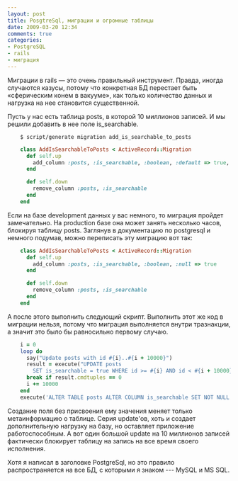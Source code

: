 ```yaml
---
layout: post
title: PosgtreSql, миграции и огромные таблицы
date: 2009-03-20 12:34
comments: true
categories:
- PostgreSQL
- rails
- миграция
---
```


Миграции в rails — это очень правильный инструмент. Правда, иногда случаются казусы, потому что конкретная БД перестает
быть «сферическим конем в вакууме», как только количество данных и нагрузка на нее становится существенной.

Пусть у нас есть таблица posts, в которой 10 миллионов записей. И мы решили добавить в нее поле is_searchable.

```
    $ script/generate migration add_is_searchable_to_posts
```

``` ruby
    class AddIsSearchableToPosts < ActiveRecord::Migration
      def self.up
        add_column :posts, :is_searchable, :boolean, :default => true, :null => false
      end

      def self.down
        remove_column :posts, :is_searchable
      end
    end
```

Если на базе development данных у вас немного, то миграция пройдет замечательно. На production базе она может занять
несколько часов, блокируя таблицу posts. Заглянув в документацию по postgresql и немного подумав, можно переписать эту
миграцию вот так:

``` ruby
    class AddIsSearchableToPosts < ActiveRecord::Migration
      def self.up
        add_column :posts, :is_searchable, :boolean, :null => true
      end

      def self.down
        remove_column :posts, :is_searchable
      end
    end
```

А после этого выполнить следующий скрипт. Выполнить этот же код в миграции нельзя, потому что миграция выполняется
внутри тразнакции, а значит это было бы равносильно первому случаю.

``` ruby
    i = 0
    loop do
      say("Update posts with id #{i}..#{i + 10000}")
      result = execute("UPDATE posts
        SET is_searchable = true WHERE id >= #{i} AND id < #{i + 10000}")
      break if result.cmdtuples == 0
      i += 10000
    end
    execute('ALTER TABLE posts ALTER COLUMN is_searchable SET NOT NULL')
```

Создание поля без присвоения ему значения меняет только метаинформацию о таблице. Серия update'ов, хоть и
создает дополнительную нагрузку на базу, но оставляет приложение работоспособным. А вот один большой update на 10
миллионов записей фактически блокирует таблицу на запись на все время своего исполнения.

Хотя я написал в заголовке PostgreSql, но это правило распространяется на все БД, с которыми я знаком --- MySQL и MS
SQL.
